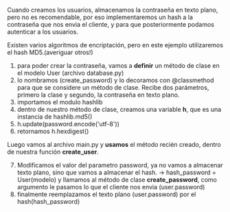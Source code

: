 Cuando creamos los usuarios, almacenamos la contraseña en texto plano, pero no es recomendable, por eso implementaremos un hash a la contraseña que nos envia el cliente, y para que posteriormente podamos autenticar a los usuarios.

Existen varios algoritmos de encriptación, pero en este ejemplo utilizaremos el hash MD5.(averiguar otros!)

1) para poder crear la contraseña, vamos a **definir** un método de clase en el modelo User (archivo database.py)
2) lo nombramos (create_password) y lo decoramos con @classmethod para que se considere un método de clase. Recibe dos parámetros, primero la clase y segundo, la contraseña en texto plano.
3) importamos el modulo hashlib
4) dentro de nuestro método de clase, creamos una variable **h**, que es una instancia de hashlib.md5()
5) h.update(password.encode('utf-8'))
6) retornamos h.hexdigest()

Luego vamos al archivo main.py y **usamos** el método recién creado, dentro de nuestra función **create_user**.

7) Modificamos el valor del parametro password, ya no vamos a almacenar texto plano, sino que vamos a almacenar el hash. -> hash_password = User(modelo) y llamamos al método de clase **create_password**, como argumento le pasamos lo que el cliente nos envia (user.password)
8) finalmente reemplazamos el texto plano (user.password) por el hash(hash_password)

